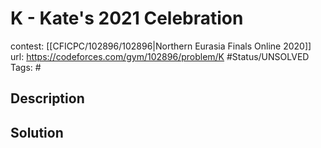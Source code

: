# K - Kate's 2021 Celebration

contest: [[CFICPC/102896/102896|Northern Eurasia Finals Online 2020]]
url: https://codeforces.com/gym/102896/problem/K
#Status/UNSOLVED
Tags: #

## Description

## Solution

